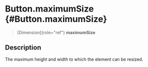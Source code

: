 Button.maximumSize {#Button.maximumSize}
==================

> [Dimension]{role="ref"} **maximumSize**

Description
-----------

The maximum height and width to which the element can be resized.
